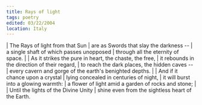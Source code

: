 ```yaml
---
title: Rays of light
tags: poetry
edited: 03/22/2004
location: Italy
---
```


| The Rays of light from that Sun
| are as Swords that slay the darkness --
| a single shaft of which passes unopposed
| through all the eternity of space.
|
| As it strikes the pure in heart, the chaste, the free,
| it rebounds in the direction of their regard,
| to reach the dark places, the hidden caves --
| every cavern and gorge of the earth's benighted depths.
|
| And if it chance upon a crystal
| lying concealed in centuries of night,
| it will burst into a glowing warmth:
| a flower of light amid a garden of rocks and stone;
|
| Until the lights of the Divine Unity
| shine even from the sightless heart of the Earth.
